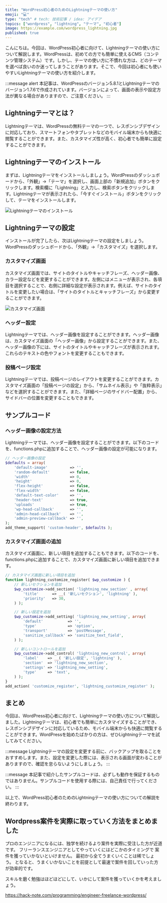 ```yaml
---
title: "WordPress初心者のためのLightningテーマの使い方"
emoji: "💻"
type: "tech" # tech: 技術記事 / idea: アイデア
topics: ["wordpress", "lightning", "テーマ", "初心者"]
image: https://example.com/wordpress_lightning.jpg
published: true
---
```


こんにちは。今回は、WordPress初心者に向けて、Lightningテーマの使い方について解説します。WordPressは、初めての方でも簡単に使えるCMS（コンテンツ管理システム）です。しかし、テーマの使い方に不慣れな方は、どのテーマを選べば良いのか迷ってしまうことがあります。そこで、今回は初心者にも使いやすいLightningテーマの使い方を紹介します。

:::message alert
本記事は、WordPressのバージョン5.8.1とLightningテーマのバージョン1.7.6で作成されています。バージョンによって、画面の表示や設定方法が異なる場合がありますので、ご注意ください。
:::

## Lightningテーマとは？

Lightningテーマは、WordPressの無料テーマの一つで、レスポンシブデザインに対応しており、スマートフォンやタブレットなどのモバイル端末からも快適に閲覧することができます。また、カスタマイズ性が高く、初心者でも簡単に設定することができます。

## Lightningテーマのインストール

まずは、Lightningテーマをインストールしましょう。WordPressのダッシュボードから、「外観」→「テーマ」を選択し、画面上部の「新規追加」ボタンをクリックします。検索欄に「Lightning」と入力し、検索ボタンをクリックします。Lightningテーマが表示されたら、「今すぐインストール」ボタンをクリックして、テーマをインストールします。

![Lightningテーマのインストール](https://example.com/lightning_install.jpg)

## Lightningテーマの設定

インストールが完了したら、次はLightningテーマの設定をしましょう。WordPressのダッシュボードから、「外観」→「カスタマイズ」を選択します。

### カスタマイズ画面

カスタマイズ画面では、サイトのタイトルやキャッチフレーズ、ヘッダー画像、カラー設定などを変更することができます。左側にはメニューが表示され、各項目を選択することで、右側に詳細な設定が表示されます。例えば、サイトのタイトルを変更したい場合は、「サイトのタイトルとキャッチフレーズ」から変更することができます。

![カスタマイズ画面](https://example.com/customize.jpg)

### ヘッダー設定

Lightningテーマでは、ヘッダー画像を設定することができます。ヘッダー画像は、カスタマイズ画面の「ヘッダー画像」から設定することができます。また、ヘッダー画像の下には、サイトのタイトルやキャッチフレーズが表示されます。これらのテキストの色やフォントを変更することもできます。

### 投稿ページ設定

Lightningテーマでは、投稿ページのレイアウトを変更することができます。カスタマイズ画面の「投稿ページの設定」から、「サムネイル表示」や「抜粋表示」などを選択することができます。また、「詳細ページのサイドバー配置」から、サイドバーの位置を変更することもできます。

## サンプルコード

### ヘッダー画像の設定方法

Lightningテーマでは、ヘッダー画像を設定することができます。以下のコードを、functions.phpに追加することで、ヘッダー画像の設定が可能になります。

```php
// ヘッダー画像の設定
$defaults = array(
	'default-image'          => '',
	'random-default'         => false,
	'width'                  => 0,
	'height'                 => 0,
	'flex-height'            => false,
	'flex-width'             => false,
	'default-text-color'     => '',
	'header-text'            => true,
	'uploads'                => true,
	'wp-head-callback'       => '',
	'admin-head-callback'    => '',
	'admin-preview-callback' => '',
);
add_theme_support( 'custom-header', $defaults );
```

### カスタマイズ画面の追加

カスタマイズ画面に、新しい項目を追加することもできます。以下のコードを、functions.phpに追加することで、カスタマイズ画面に新しい項目を追加できます。

```php
// カスタマイズ画面に新しい項目を追加
function lightning_customize_register( $wp_customize ) {
	// 新しいセクションを追加
	$wp_customize->add_section( 'lightning_new_section' , array(
		'title'      => __( '新しいセクション', 'lightning' ),
		'priority'   => 30,
	) );

	// 新しい設定を追加
	$wp_customize->add_setting( 'lightning_new_setting', array(
		'default'           => '',
		'type'              => 'option',
		'transport'         => 'postMessage',
		'sanitize_callback' => 'sanitize_text_field',
	) );

	// 新しいコントロールを追加
	$wp_customize->add_control( 'lightning_new_control', array(
		'label'    => __( '新しい設定', 'lightning' ),
		'section'  => 'lightning_new_section',
		'settings' => 'lightning_new_setting',
		'type'     => 'text',
	) );
}
add_action( 'customize_register', 'lightning_customize_register' );
```

## まとめ

今回は、WordPress初心者に向けて、Lightningテーマの使い方について解説しました。Lightningテーマは、初心者でも簡単にカスタマイズすることができ、レスポンシブデザインに対応しているため、モバイル端末からも快適に閲覧することができます。WordPressを始めたばかりの方は、ぜひLightningテーマを試してみてください。

:::message
Lightningテーマの設定を変更する前に、バックアップを取ることをおすすめします。また、設定を変更した際には、表示される画面が変わることがありますので、確認を怠らないようにしましょう。
:::

:::message
本記事で紹介したサンプルコードは、必ずしも動作を保証するものではありません。サンプルコードを使用する際には、自己責任で行ってください。
:::

以上で、WordPress初心者のためのLightningテーマの使い方についての解説を終わります。

## Wordpress案件を実際に取っていく方法をまとめました
プロのエンジニアになるには、独学を続けるより案件を実際に受注した方が近道です。
フリーランスエンジニアとしてやっていくにはどこかのタイミングで
案件を獲っていかないといけません。
最初から全てうまくいくことは稀でしょう。
となると、うまくいかないことを前提として最速で案件を回していった方が効率的です。

スキルを磨く勉強はほどほどにして、いかにして案件を獲っていくかを考えましょう。

https://hack-note.com/programming/engineer-freelance-wordpress/

